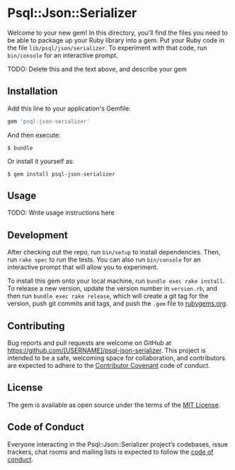 # Psql::Json::Serializer

Welcome to your new gem! In this directory, you'll find the files you need to be able to package up your Ruby library into a gem. Put your Ruby code in the file `lib/psql/json/serializer`. To experiment with that code, run `bin/console` for an interactive prompt.

TODO: Delete this and the text above, and describe your gem

## Installation

Add this line to your application's Gemfile:

```ruby
gem 'psql-json-serializer'
```

And then execute:

    $ bundle

Or install it yourself as:

    $ gem install psql-json-serializer

## Usage

TODO: Write usage instructions here

## Development

After checking out the repo, run `bin/setup` to install dependencies. Then, run `rake spec` to run the tests. You can also run `bin/console` for an interactive prompt that will allow you to experiment.

To install this gem onto your local machine, run `bundle exec rake install`. To release a new version, update the version number in `version.rb`, and then run `bundle exec rake release`, which will create a git tag for the version, push git commits and tags, and push the `.gem` file to [rubygems.org](https://rubygems.org).

## Contributing

Bug reports and pull requests are welcome on GitHub at https://github.com/[USERNAME]/psql-json-serializer. This project is intended to be a safe, welcoming space for collaboration, and contributors are expected to adhere to the [Contributor Covenant](http://contributor-covenant.org) code of conduct.

## License

The gem is available as open source under the terms of the [MIT License](http://opensource.org/licenses/MIT).

## Code of Conduct

Everyone interacting in the Psql::Json::Serializer project’s codebases, issue trackers, chat rooms and mailing lists is expected to follow the [code of conduct](https://github.com/[USERNAME]/psql-json-serializer/blob/master/CODE_OF_CONDUCT.md).
